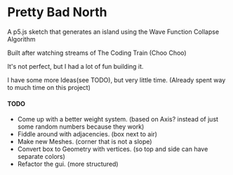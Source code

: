 # Pretty Bad North
A p5.js sketch that generates an island using the Wave Function Collapse Algorithm

Built after watching streams of The Coding Train (Choo Choo)

It's not perfect, but I had a lot of fun building it.

I have some more Ideas(see TODO), but very little time. (Already spent way to much time on this project)

#### TODO

- Come up with a better weight system.
  (based on Axis? instead of just some random numbers because they work)
- Fiddle around with adjacencies.
  (box next to air)
- Make new Meshes.
  (corner that is not a slope)
- Convert box to Geometry with vertices.
  (so top and side can have separate colors)
- Refactor the gui.
  (more structured)
